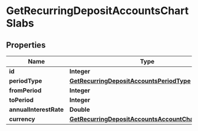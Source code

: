 
# GetRecurringDepositAccountsChartSlabs

## Properties
Name | Type | Description | Notes
------------ | ------------- | ------------- | -------------
**id** | **Integer** |  |  [optional]
**periodType** | [**GetRecurringDepositAccountsPeriodType**](GetRecurringDepositAccountsPeriodType.md) |  |  [optional]
**fromPeriod** | **Integer** |  |  [optional]
**toPeriod** | **Integer** |  |  [optional]
**annualInterestRate** | **Double** |  |  [optional]
**currency** | [**GetRecurringDepositAccountsAccountChartCurrency**](GetRecurringDepositAccountsAccountChartCurrency.md) |  |  [optional]



